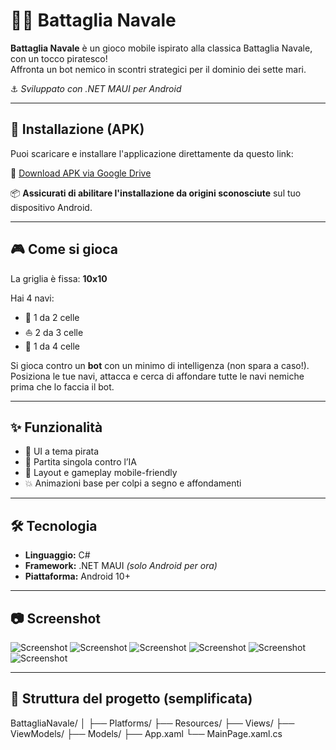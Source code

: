 # 🏴‍☠️ Battaglia Navale

**Battaglia Navale** è un gioco mobile ispirato alla classica Battaglia Navale, con un tocco piratesco!  
Affronta un bot nemico in scontri strategici per il dominio dei sette mari.

⚓ *Sviluppato con .NET MAUI per Android*

---

## 📲 Installazione (APK)

Puoi scaricare e installare l'applicazione direttamente da questo link:

🔗 [Download APK via Google Drive](https://drive.google.com/file/d/1RmkIf_hXlqv43s9oEd7X3u4164c5IG_t/view?usp=sharing)

📦 **Assicurati di abilitare l'installazione da origini sconosciute** sul tuo dispositivo Android.

---

## 🎮 Come si gioca

La griglia è fissa: **10x10**

Hai 4 navi:

- 🛶 1 da 2 celle  
- ⛵ 2 da 3 celle  
- 🚢 1 da 4 celle  

Si gioca contro un **bot** con un minimo di intelligenza (non spara a caso!).  
Posiziona le tue navi, attacca e cerca di affondare tutte le navi nemiche prima che lo faccia il bot.

---

## ✨ Funzionalità

- 🎨 UI a tema pirata  
- 🤖 Partita singola contro l’IA  
- 📱 Layout e gameplay mobile-friendly  
- 💥 Animazioni base per colpi a segno e affondamenti  

---

## 🛠️ Tecnologia

- **Linguaggio:** C#  
- **Framework:** .NET MAUI *(solo Android per ora)*  
- **Piattaforma:** Android 10+  

---

## 📷 Screenshot

![Screenshot](screen/HomeScreen.png)
![Screenshot](screen/ProfiloScreen.png)
![Screenshot](screen/VisualizzatoreCampoScreen.png)
![Screenshot](screen/RegolamentoScreen.png)
![Screenshot](screen/PosizionaNaviScreen.png)
![Screenshot](screen/GiocoScreen.png)

---

## 📁 Struttura del progetto (semplificata)

BattagliaNavale/
│
├── Platforms/
├── Resources/
├── Views/
├── ViewModels/
├── Models/
├── App.xaml
└── MainPage.xaml.cs
